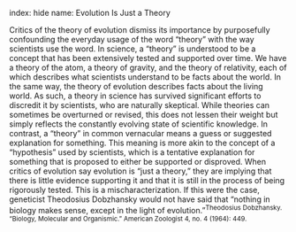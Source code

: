 index: hide
name:  Evolution Is Just a Theory

Critics of the theory of evolution dismiss its importance by purposefully confounding the everyday usage of the word “theory” with the way scientists use the word. In science, a “theory” is understood to be a concept that has been extensively tested and supported over time. We have a theory of the atom, a theory of gravity, and the theory of relativity, each of which describes what scientists understand to be facts about the world. In the same way, the theory of evolution describes facts about the living world. As such, a theory in science has survived significant efforts to discredit it by scientists, who are naturally skeptical. While theories can sometimes be overturned or revised, this does not lessen their weight but simply reflects the constantly evolving state of scientific knowledge. In contrast, a “theory” in common vernacular means a guess or suggested explanation for something. This meaning is more akin to the concept of a “hypothesis” used by scientists, which is a tentative explanation for something that is proposed to either be supported or disproved. When critics of evolution say evolution is “just a theory,” they are implying that there is little evidence supporting it and that it is still in the process of being rigorously tested. This is a mischaracterization. If this were the case, geneticist Theodosius Dobzhansky would not have said that “nothing in biology makes sense, except in the light of evolution.”<sup>Theodosius Dobzhansky. “Biology, Molecular and Organismic.” American Zoologist 4, no. 4 (1964): 449.</sup>
